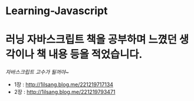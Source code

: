 #   **Learning-Javascript**
#   러닝 자바스크립트 책을 공부하며 느꼈던 생각이나 책 내용 등을 적었습니다.
  *자바스크립트 고수가 될꺼야~*
- 1장 : http://1ilsang.blog.me/221219717134
- 2장 : http://1ilsang.blog.me/221219793471
